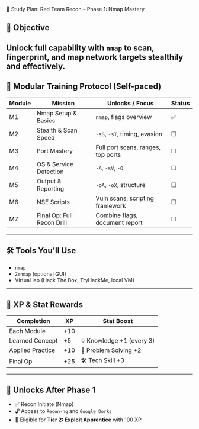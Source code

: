  📘 Study Plan: Red Team Recon – Phase 1: Nmap Mastery
## 🎯 Objective
Unlock full capability with `nmap` to scan, fingerprint, and map network targets stealthily and effectively.
---
## 🧭 Modular Training Protocol (Self-paced)
| Module | Mission                             | Unlocks / Focus                   | Status |
|--------|-------------------------------------|-----------------------------------|--------|
| M1     | Nmap Setup & Basics                   | `nmap`, flags overview            | ✅      |
| M2     | Stealth & Scan Speed                  | `-sS`, `-sT`, timing, evasion     | ☐      |
| M3     | Port Mastery                          | Full port scans, ranges, top ports | ☐      |
| M4     | OS & Service Detection                | `-A`, `-sV`, `-O`                 | ☐      |
| M5     | Output & Reporting                    | `-oA`, `-oX`, structure           | ☐      |
| M6     | NSE Scripts                           | Vuln scans, scripting framework   | ☐      |
| M7     | Final Op: Full Recon Drill            | Combine flags, document report    | ☐      |

---
## 🛠️ Tools You'll Use
- `nmap`
- `Zenmap` (optional GUI)
- Virtual lab (Hack The Box, TryHackMe, local VM)

---
## 🧠 XP & Stat Rewards
| Completion        | XP   | Stat Boost              |
|-------------------|------|--------------------------|
| Each Module       | +10  |                          |
| Learned Concept   | +5   | 💡 Knowledge +1 (every 3)  |
| Applied Practice  | +10  | 🧩 Problem Solving +2      |
| Final Op          | +25  | 🛠️ Tech Skill +3           |

---
## 🧩 Unlocks After Phase 1
- ✅ Recon Initiate (Nmap)
- 🔓 Access to `Recon-ng` and `Google Dorks`
- 🧬 Eligible for **Tier 2: Exploit Apprentice** with 100 XP
